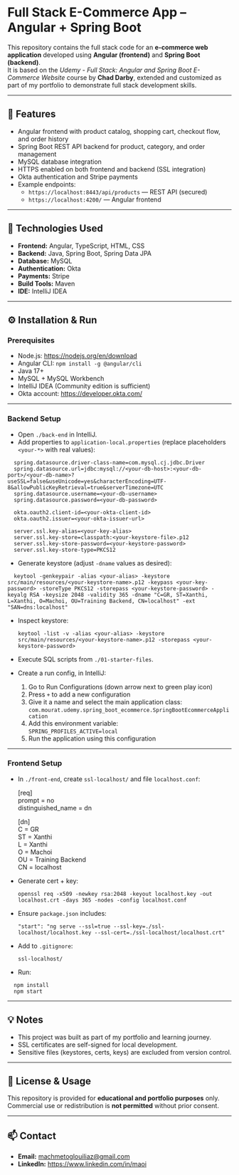 # Full Stack E-Commerce App – Angular + Spring Boot

This repository contains the full stack code for an **e-commerce web application** developed using **Angular (frontend)** and **Spring Boot (backend)**.  
It is based on the *Udemy - Full Stack: Angular and Spring Boot E-Commerce Website* course by **Chad Darby**, extended and customized as part of my portfolio to demonstrate full stack development skills.

---

## 🌟 Features

- Angular frontend with product catalog, shopping cart, checkout flow, and order history
- Spring Boot REST API backend for product, category, and order management
- MySQL database integration
- HTTPS enabled on both frontend and backend (SSL integration)
- Okta authentication and Stripe payments
- Example endpoints:
  - `https://localhost:8443/api/products` — REST API (secured)
  - `https://localhost:4200/` — Angular frontend

---

## 🚀 Technologies Used

- **Frontend:** Angular, TypeScript, HTML, CSS
- **Backend:** Java, Spring Boot, Spring Data JPA
- **Database:** MySQL
- **Authentication:** Okta
- **Payments:** Stripe
- **Build Tools:** Maven
- **IDE:** IntelliJ IDEA

---

## ⚙ Installation & Run

### Prerequisites

- Node.js: https://nodejs.org/en/download
- Angular CLI: `npm install -g @angular/cli`
- Java 17+
- MySQL + MySQL Workbench
- IntelliJ IDEA (Community edition is sufficient)
- Okta account: https://developer.okta.com/

---

### Backend Setup

- Open `./back-end` in IntelliJ.
- Add properties to `application-local.properties` (replace placeholders `<your-*>` with real values):
  
```
  spring.datasource.driver-class-name=com.mysql.cj.jdbc.Driver  
  spring.datasource.url=jdbc:mysql://<your-db-host>:<your-db-port>/<your-db-name>?useSSL=false&useUnicode=yes&characterEncoding=UTF-8&allowPublicKeyRetrieval=true&serverTimezone=UTC  
  spring.datasource.username=<your-db-username>  
  spring.datasource.password=<your-db-password>  

  okta.oauth2.client-id=<your-okta-client-id>  
  okta.oauth2.issuer=<your-okta-issuer-url>  

  server.ssl.key-alias=<your-key-alias>  
  server.ssl.key-store=classpath:<your-keystore-file>.p12  
  server.ssl.key-store-password=<your-keystore-password>  
  server.ssl.key-store-type=PKCS12  
```

- Generate keystore (adjust `-dname` values as desired):
  
```
  keytool -genkeypair -alias <your-alias> -keystore src/main/resources/<your-keystore-name>.p12 -keypass <your-key-password> -storeType PKCS12 -storepass <your-keystore-password> -keyalg RSA -keysize 2048 -validity 365 -dname "C=GR, ST=Xanthi, L=Xanthi, O=Machoi, OU=Training Backend, CN=localhost" -ext "SAN=dns:localhost"  
```

- Inspect keystore:  

  `keytool -list -v -alias <your-alias> -keystore src/main/resources/<your-keystore-name>.p12 -storepass <your-keystore-password>` 

- Execute SQL scripts from `./01-starter-files`.
- Create a run config, in IntelliJ:
  1. Go to Run Configurations (down arrow next to green play icon)
  2. Press `+` to add a new configuration
  3. Give it a name and select the main application class:  
     `com.mourat.udemy.spring_boot_ecommerce.SpringBootEcommerceApplication`
  4. Add this environment variable:  
     `SPRING_PROFILES_ACTIVE=local`
  5. Run the application using this configuration

---

### Frontend Setup

- In `./front-end`, create `ssl-localhost/` and file `localhost.conf`:

  [req]  
  prompt = no  
  distinguished_name = dn  

  [dn]  
  C = GR  
  ST = Xanthi  
  L = Xanthi  
  O = Machoi  
  OU = Training Backend  
  CN = localhost  

- Generate cert + key:  

  `openssl req -x509 -newkey rsa:2048 -keyout localhost.key -out localhost.crt -days 365 -nodes -config localhost.conf`

- Ensure `package.json` includes:  

  `"start": "ng serve --ssl=true --ssl-key=./ssl-localhost/localhost.key --ssl-cert=./ssl-localhost/localhost.crt"`  

- Add to `.gitignore`:  

  `ssl-localhost/` 

- Run:  

```
  npm install
  npm start
```

---

## 💡 Notes

- This project was built as part of my portfolio and learning journey.
- SSL certificates are self-signed for local development.
- Sensitive files (keystores, certs, keys) are excluded from version control.

---

## 📄 License & Usage

This repository is provided for **educational and portfolio purposes** only.  
Commercial use or redistribution is **not permitted** without prior consent.

---

## 📫 Contact

- **Email:** machmetoglouiliaz@gmail.com  
- **LinkedIn:** https://www.linkedin.com/in/maoi
